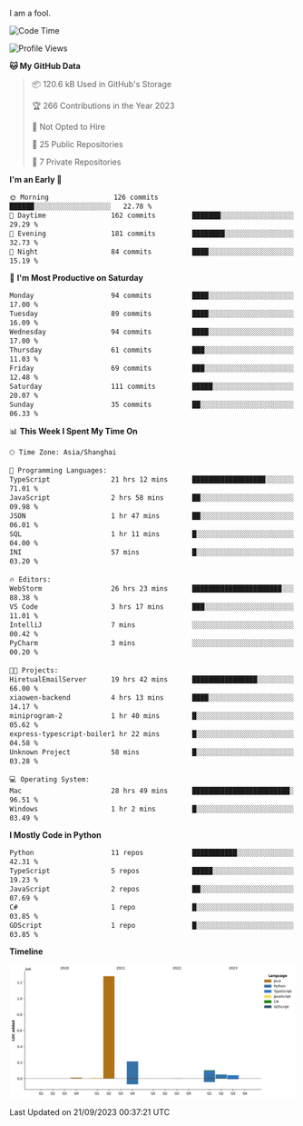 I am a fool.

<!--START_SECTION:waka-->
![Code Time](http://img.shields.io/badge/Code%20Time-723%20hrs%2044%20mins-blue)

![Profile Views](http://img.shields.io/badge/Profile%20Views-0-blue)

**🐱 My GitHub Data** 

> 📦 120.6 kB Used in GitHub's Storage 
 > 
> 🏆 266 Contributions in the Year 2023
 > 
> 🚫 Not Opted to Hire
 > 
> 📜 25 Public Repositories 
 > 
> 🔑 7 Private Repositories 
 > 
**I'm an Early 🐤** 

```text
🌞 Morning                126 commits         ██████░░░░░░░░░░░░░░░░░░░   22.78 % 
🌆 Daytime                162 commits         ███████░░░░░░░░░░░░░░░░░░   29.29 % 
🌃 Evening                181 commits         ████████░░░░░░░░░░░░░░░░░   32.73 % 
🌙 Night                  84 commits          ████░░░░░░░░░░░░░░░░░░░░░   15.19 % 
```
📅 **I'm Most Productive on Saturday** 

```text
Monday                   94 commits          ████░░░░░░░░░░░░░░░░░░░░░   17.00 % 
Tuesday                  89 commits          ████░░░░░░░░░░░░░░░░░░░░░   16.09 % 
Wednesday                94 commits          ████░░░░░░░░░░░░░░░░░░░░░   17.00 % 
Thursday                 61 commits          ███░░░░░░░░░░░░░░░░░░░░░░   11.03 % 
Friday                   69 commits          ███░░░░░░░░░░░░░░░░░░░░░░   12.48 % 
Saturday                 111 commits         █████░░░░░░░░░░░░░░░░░░░░   20.07 % 
Sunday                   35 commits          ██░░░░░░░░░░░░░░░░░░░░░░░   06.33 % 
```


📊 **This Week I Spent My Time On** 

```text
🕑︎ Time Zone: Asia/Shanghai

💬 Programming Languages: 
TypeScript               21 hrs 12 mins      ██████████████████░░░░░░░   71.01 % 
JavaScript               2 hrs 58 mins       ██░░░░░░░░░░░░░░░░░░░░░░░   09.98 % 
JSON                     1 hr 47 mins        ██░░░░░░░░░░░░░░░░░░░░░░░   06.01 % 
SQL                      1 hr 11 mins        █░░░░░░░░░░░░░░░░░░░░░░░░   04.00 % 
INI                      57 mins             █░░░░░░░░░░░░░░░░░░░░░░░░   03.20 % 

🔥 Editors: 
WebStorm                 26 hrs 23 mins      ██████████████████████░░░   88.38 % 
VS Code                  3 hrs 17 mins       ███░░░░░░░░░░░░░░░░░░░░░░   11.01 % 
IntelliJ                 7 mins              ░░░░░░░░░░░░░░░░░░░░░░░░░   00.42 % 
PyCharm                  3 mins              ░░░░░░░░░░░░░░░░░░░░░░░░░   00.20 % 

🐱‍💻 Projects: 
HiretualEmailServer      19 hrs 42 mins      ████████████████░░░░░░░░░   66.00 % 
xiaowen-backend          4 hrs 13 mins       ████░░░░░░░░░░░░░░░░░░░░░   14.17 % 
miniprogram-2            1 hr 40 mins        █░░░░░░░░░░░░░░░░░░░░░░░░   05.62 % 
express-typescript-boiler1 hr 22 mins        █░░░░░░░░░░░░░░░░░░░░░░░░   04.58 % 
Unknown Project          58 mins             █░░░░░░░░░░░░░░░░░░░░░░░░   03.28 % 

💻 Operating System: 
Mac                      28 hrs 49 mins      ████████████████████████░   96.51 % 
Windows                  1 hr 2 mins         █░░░░░░░░░░░░░░░░░░░░░░░░   03.49 % 
```

**I Mostly Code in Python** 

```text
Python                   11 repos            ███████████░░░░░░░░░░░░░░   42.31 % 
TypeScript               5 repos             █████░░░░░░░░░░░░░░░░░░░░   19.23 % 
JavaScript               2 repos             ██░░░░░░░░░░░░░░░░░░░░░░░   07.69 % 
C#                       1 repo              █░░░░░░░░░░░░░░░░░░░░░░░░   03.85 % 
GDScript                 1 repo              █░░░░░░░░░░░░░░░░░░░░░░░░   03.85 % 
```



**Timeline**

![Lines of Code chart](https://raw.githubusercontent.com/VeejaLiu/VeejaLiu/master/assets/bar_graph.png)


 Last Updated on 21/09/2023 00:37:21 UTC
<!--END_SECTION:waka-->

